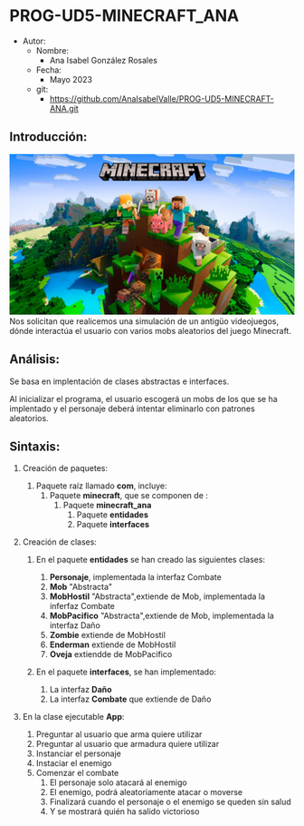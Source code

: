# PROG-UD5-MINECRAFT_ANA

- Autor:
  - Nombre:
    - Ana Isabel González Rosales
  - Fecha:
    - Mayo 2023
  - git:
    - https://github.com/AnaIsabelValle/PROG-UD5-MINECRAFT-ANA.git

## Introducción:

![1366_2000.jog](1366_2000.jpg)
Nos solicitan que realicemos una simulación de un antigüo videojuegos, dónde interactúa el usuario con varios mobs aleatorios del juego Minecraft.
## Análisis:

Se basa en implentación de clases abstractas e interfaces.

Al inicializar el programa, el usuario escogerá un mobs de los que se ha implentado y el personaje deberá intentar eliminarlo con patrones aleatorios.

## Sintaxis:

1. Creación de paquetes:
   1. Paquete raíz llamado **com**, incluye:
      1. Paquete **minecraft**, que se componen de :
         1. Paquete **minecraft_ana**
            1. Paquete **entidades**
            2. Paquete **interfaces**
      
2. Creación de clases:
   1. En el paquete **entidades** se han creado las siguientes clases:
      1. **Personaje**, implementada la interfaz Combate
      2. **Mob** "Abstracta"
      3. **MobHostil** "Abstracta",extiende de Mob, implementada la inferfaz Combate
      4. **MobPacifico** "Abstracta",extiende de Mob, implementada la interfaz Daño
      5. **Zombie** extiende de MobHostil
      6. **Enderman** extiende de MobHostil
      7. **Oveja** extiendde de MobPacifico
        
   2. En el paquete **interfaces**, se han implementado:
      1. La interfaz **Daño**
      2. La interfaz **Combate** que extiende de Daño
      
3. En la clase ejecutable **App**:
   1. Preguntar al usuario que arma quiere utilizar
   2. Preguntar al usuario que armadura quiere utilizar
   3. Instanciar el personaje
   4. Instaciar el enemigo
   5. Comenzar el combate
      1. El personaje solo atacará al enemigo
      2. El enemigo, podrá aleatoriamente atacar o moverse
      3. Finalizará cuando el personaje o el enemigo se queden sin salud
      4. Y se mostrará quién ha salido victorioso